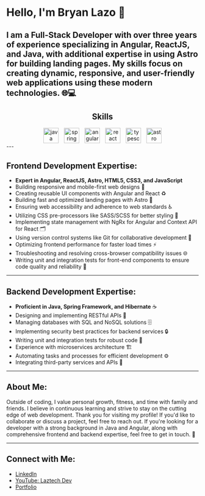 # Hello, I'm Bryan Lazo 👋

I am a **Full-Stack Developer** with over three years of experience specializing in **Angular**, **ReactJS**, and **Java**, with additional expertise in using **Astro** for building landing pages. My skills focus on creating dynamic, responsive, and user-friendly web applications using these modern technologies. 🌐💻
---
<div>
  <h2 align="center">Skills</h2>
    <div align="center" style="display: flex; gap: 1em; justify-content: center;">
      <a href="https://www.java.com" target="_blank" rel="noreferrer">
        <img
          src="https://www.vectorlogo.zone/logos/java/java-icon.svg"
          alt="java"
          width="40"
          height="40"
        />
      </a>
      <a href="https://spring.io/" target="_blank" rel="noreferrer">
        <img
          src="https://www.vectorlogo.zone/logos/springio/springio-icon.svg"
          alt="spring"
          width="40"
          height="40"
        />
      </a>
      <a href="https://angular.io" target="_blank" rel="noreferrer">
        <img
          src="https://www.vectorlogo.zone/logos/angular/angular-icon.svg"
          alt="angular"
          width="40"
          height="40"
        />
      </a>
      <a
        href="https://reactjs.org/"
        target="_blank"
        rel="noreferrer"
      >
        <img
          src="https://www.vectorlogo.zone/logos/reactjs/reactjs-icon.svg"
          alt="react"
          width="40"
          height="40"
        />
      </a>
      <a
        href="https://www.typescriptlang.org/"
        target="_blank"
        rel="noreferrer"
      >
        <img
          src="https://www.vectorlogo.zone/logos/typescriptlang/typescriptlang-icon.svg"
          alt="typescript"
          width="40"
          height="40"
        />
      </a>
      <a href="https://astro.build/" target="_blank" rel="noreferrer">
        <img
          src="https://astro.build/assets/press/astro-icon-light-gradient.svg"
          alt="astro"
          width="40"
          height="40"
        />
      </a>
  </div>
</div>
---

## Frontend Development Expertise:

- **Expert in Angular, ReactJS, Astro, HTML5, CSS3, and JavaScript**
- Building responsive and mobile-first web designs 📱
- Creating reusable UI components with Angular and React ♻️
- Building fast and optimized landing pages with Astro 🚀
- Ensuring web accessibility and adherence to web standards ♿
- Utilizing CSS pre-processors like SASS/SCSS for better styling 🎨
- Implementing state management with NgRx for Angular and Context API for React 🗂️
- Using version control systems like Git for collaborative development 👥
- Optimizing frontend performance for faster load times ⚡
- Troubleshooting and resolving cross-browser compatibility issues 🌐
- Writing unit and integration tests for front-end components to ensure code quality and reliability 🧪

---

## Backend Development Expertise:

- **Proficient in Java, Spring Framework, and Hibernate** ☕
- Designing and implementing RESTful APIs 🌉
- Managing databases with SQL and NoSQL solutions 🗄️
- Implementing security best practices for backend services 🔒
- Writing unit and integration tests for robust code 🧩
- Experience with microservices architecture 🏗️
- Automating tasks and processes for efficient development ⚙️
- Integrating third-party services and APIs 🔗

---

## About Me:

Outside of coding, I value personal growth, fitness, and time with family and friends. I believe in continuous learning and strive to stay on the cutting edge of web development. Thank you for visiting my profile! If you'd like to collaborate or discuss a project, feel free to reach out. If you're looking for a developer with a strong background in Java and Angular, along with comprehensive frontend and backend expertise, feel free to get in touch. 🚀

---

## Connect with Me:

- [LinkedIn](https://linkedin.com/in/bryanlazodev)
- [YouTube: Laztech Dev](https://www.youtube.com/@laztechdev)
- [Portfolio](https://blazo-dev.vercel.app/)
